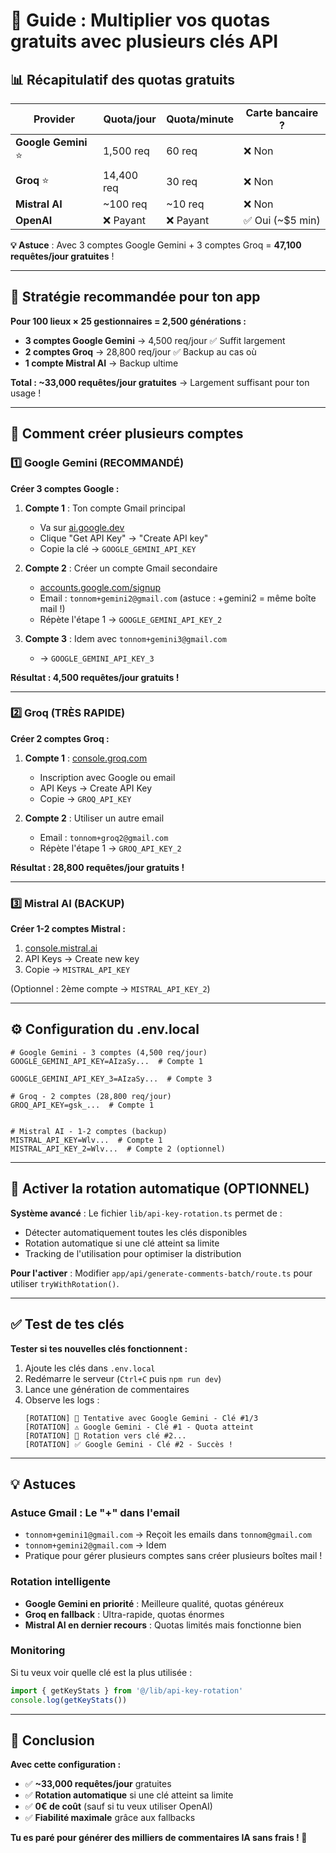 # 🔑 Guide : Multiplier vos quotas gratuits avec plusieurs clés API

## 📊 Récapitulatif des quotas gratuits

| Provider | Quota/jour | Quota/minute | Carte bancaire ? |
|----------|------------|--------------|------------------|
| **Google Gemini** ⭐ | 1,500 req | 60 req | ❌ Non |
| **Groq** ⭐ | 14,400 req | 30 req | ❌ Non |
| **Mistral AI** | ~100 req | ~10 req | ❌ Non |
| **OpenAI** | ❌ Payant | ❌ Payant | ✅ Oui (~$5 min) |

**💡 Astuce** : Avec 3 comptes Google Gemini + 3 comptes Groq = **47,100 requêtes/jour gratuites** !

---

## 🎯 Stratégie recommandée pour ton app

**Pour 100 lieux × 25 gestionnaires = 2,500 générations :**

- **3 comptes Google Gemini** → 4,500 req/jour ✅ Suffit largement
- **2 comptes Groq** → 28,800 req/jour ✅ Backup au cas où
- **1 compte Mistral AI** → Backup ultime

**Total : ~33,000 requêtes/jour gratuites** → Largement suffisant pour ton usage !

---

## 📝 Comment créer plusieurs comptes

### 1️⃣ Google Gemini (RECOMMANDÉ)

**Créer 3 comptes Google :**

1. **Compte 1** : Ton compte Gmail principal
   - Va sur [ai.google.dev](https://ai.google.dev)
   - Clique "Get API Key" → "Create API key"
   - Copie la clé → `GOOGLE_GEMINI_API_KEY`

2. **Compte 2** : Créer un compte Gmail secondaire
   - [accounts.google.com/signup](https://accounts.google.com/signup)
   - Email : `tonnom+gemini2@gmail.com` (astuce : +gemini2 = même boîte mail !)
   - Répète l'étape 1 → `GOOGLE_GEMINI_API_KEY_2`

3. **Compte 3** : Idem avec `tonnom+gemini3@gmail.com`
   - → `GOOGLE_GEMINI_API_KEY_3`

**Résultat : 4,500 requêtes/jour gratuits !**

---

### 2️⃣ Groq (TRÈS RAPIDE)

**Créer 2 comptes Groq :**

1. **Compte 1** : [console.groq.com](https://console.groq.com)
   - Inscription avec Google ou email
   - API Keys → Create API Key
   - Copie → `GROQ_API_KEY`

2. **Compte 2** : Utiliser un autre email
   - Email : `tonnom+groq2@gmail.com`
   - Répète l'étape 1 → `GROQ_API_KEY_2`

**Résultat : 28,800 requêtes/jour gratuits !**

---

### 3️⃣ Mistral AI (BACKUP)

**Créer 1-2 comptes Mistral :**

1. [console.mistral.ai](https://console.mistral.ai)
2. API Keys → Create new key
3. Copie → `MISTRAL_API_KEY`

(Optionnel : 2ème compte → `MISTRAL_API_KEY_2`)

---

## ⚙️ Configuration du .env.local

```env
# Google Gemini - 3 comptes (4,500 req/jour)
GOOGLE_GEMINI_API_KEY=AIzaSy...  # Compte 1

GOOGLE_GEMINI_API_KEY_3=AIzaSy...  # Compte 3

# Groq - 2 comptes (28,800 req/jour)
GROQ_API_KEY=gsk_...  # Compte 1


# Mistral AI - 1-2 comptes (backup)
MISTRAL_API_KEY=Wlv...  # Compte 1
MISTRAL_API_KEY_2=Wlv...  # Compte 2 (optionnel)
```

---

## 🚀 Activer la rotation automatique (OPTIONNEL)

**Système avancé** : Le fichier `lib/api-key-rotation.ts` permet de :
- Détecter automatiquement toutes les clés disponibles
- Rotation automatique si une clé atteint sa limite
- Tracking de l'utilisation pour optimiser la distribution

**Pour l'activer** : Modifier `app/api/generate-comments-batch/route.ts` pour utiliser `tryWithRotation()`.

---

## ✅ Test de tes clés

**Tester si tes nouvelles clés fonctionnent :**

1. Ajoute les clés dans `.env.local`
2. Redémarre le serveur (`Ctrl+C` puis `npm run dev`)
3. Lance une génération de commentaires
4. Observe les logs :
   ```
   [ROTATION] 🔑 Tentative avec Google Gemini - Clé #1/3
   [ROTATION] ⚠️ Google Gemini - Clé #1 - Quota atteint
   [ROTATION] 🔄 Rotation vers clé #2...
   [ROTATION] ✅ Google Gemini - Clé #2 - Succès !
   ```

---

## 💡 Astuces

### Astuce Gmail : Le "+" dans l'email
- `tonnom+gemini1@gmail.com` → Reçoit les emails dans `tonnom@gmail.com`
- `tonnom+gemini2@gmail.com` → Idem
- Pratique pour gérer plusieurs comptes sans créer plusieurs boîtes mail !

### Rotation intelligente
- **Google Gemini en priorité** : Meilleure qualité, quotas généreux
- **Groq en fallback** : Ultra-rapide, quotas énormes
- **Mistral AI en dernier recours** : Quotas limités mais fonctionne bien

### Monitoring
Si tu veux voir quelle clé est la plus utilisée :
```typescript
import { getKeyStats } from '@/lib/api-key-rotation'
console.log(getKeyStats())
```

---

## 🎯 Conclusion

**Avec cette configuration :**
- ✅ **~33,000 requêtes/jour** gratuites
- ✅ **Rotation automatique** si une clé atteint sa limite
- ✅ **0€ de coût** (sauf si tu veux utiliser OpenAI)
- ✅ **Fiabilité maximale** grâce aux fallbacks

**Tu es paré pour générer des milliers de commentaires IA sans frais ! 🚀**
